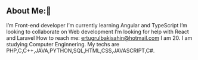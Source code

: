 ## About Me:👋

 I’m Front-end developer
 I’m currently learning Angular and TypeScript
 I’m looking to collaborate on Web development 
 I’m looking for help with  React and Laravel
 How to reach me: ertugrulbakisahin@hotmail.com
 I am 20.
 I am studying Computer Enginnering.
 My techs are  PHP,C,C++,JAVA,PYTHON,SQL,HTML,CSS,JAVASCRIPT,C#.
